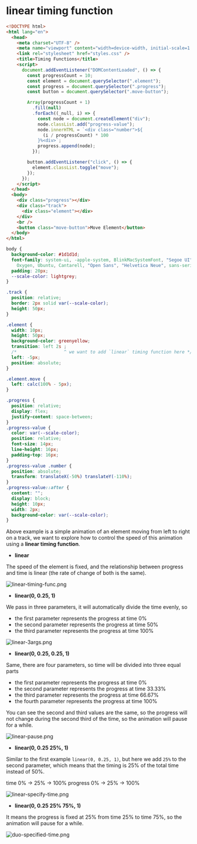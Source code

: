 # linear timing function

```html
<!DOCTYPE html>
<html lang="en">
  <head>
    <meta charset="UTF-8" />
    <meta name="viewport" content="width=device-width, initial-scale=1.0" />
    <link rel="stylesheet" href="styles.css" />
    <title>Timing Functions</title>
    <script>
      document.addEventListener("DOMContentLoaded", () => {
        const progressCount = 10;
        const element = document.querySelector(".element");
        const progress = document.querySelector(".progress");
        const button = document.querySelector(".move-button");

        Array(progressCount + 1)
          .fill(null)
          .forEach((_null, i) => {
            const node = document.createElement("div");
            node.classList.add("progress-value");
            node.innerHTML = `<div class="number">${
              (i / progressCount) * 100
            }%<div>`;
            progress.append(node);
          });

        button.addEventListener("click", () => {
          element.classList.toggle("move");
        });
      });
    </script>
  </head>
  <body>
    <div class="progress"></div>
    <div class="track">
      <div class="element"></div>
    </div>
    <br />
    <button class="move-button">Move Element</button>
  </body>
</html>
```

```css
body {
  background-color: #1d1d1d;
  font-family: system-ui, -apple-system, BlinkMacSystemFont, "Segoe UI", Roboto,
    Oxygen, Ubuntu, Cantarell, "Open Sans", "Helvetica Neue", sans-serif;
  padding: 20px;
  --scale-color: lightgrey;
}

.track {
  position: relative;
  border: 2px solid var(--scale-color);
  height: 50px;
}

.element {
  width: 10px;
  height: 50px;
  background-color: greenyellow;
  transition: left 2s ;
  /*                  ^ we want to add `linear` timing function here */
  left: -5px;
  position: absolute;
}

.element.move {
  left: calc(100% - 5px);
}

.progress {
  position: relative;
  display: flex;
  justify-content: space-between;
}
.progress-value {
  color: var(--scale-color);
  position: relative;
  font-size: 14px;
  line-height: 16px;
  padding-top: 16px;
}
.progress-value .number {
  position: absolute;
  transform: translateX(-50%) translateY(-110%);
}
.progress-value::after {
  content: "";
  display: block;
  height: 10px;
  width: 2px;
  background-color: var(--scale-color);
}
```

Above example is a simple animation of an element moving from left to right on a track, we want to explore how to control the speed of this animation using a **linear timing function**.

- **linear**

The speed of the element is fixed, and the relationship between progress and time is linear (the rate of change of both is the same).

![linear-timing-func.png](../assets/imgs/linear-timing-func.png)

- **linear(0, 0.25, 1)**

We pass in three parameters, it will automatically divide the time evenly, so
  - the first parameter represents the progress at time 0%
  - the second parameter represents the progress at time 50%
  - the third parameter represents the progress at time 100%

![linear-3args.png](../assets/imgs/linear-3args.png)

- **linear(0, 0.25, 0.25, 1)**

Same, there are four parameters, so time will be divided into three equal parts 
  - the first parameter represents the progress at time 0%
  - the second parameter represents the progress at time 33.33%
  - the third parameter represents the progress at time 66.67%
  - the fourth parameter represents the progress at time 100%

You can see the second and third values are the same, so the progress will not change during the second third of the time, so the animation will pause for a while.

![linear-pause.png](../assets/imgs/linear-pause.png)

- **linear(0, 0.25 25%, 1)**

Similar to the first example `linear(0, 0.25, 1)`, but here we add `25%` to the second parameter, which means that the timing is 25% of the total time instead of 50%.

time     0% -> 25% -> 100%
progress 0% -> 25% -> 100%

![linear-specify-time.png](../assets/imgs/linear-specify-time.png)

- **linear(0, 0.25 25% 75%, 1)**

It means the progress is fixed at 25% from time 25% to time 75%, so the animation will pause for a while.

![duo-specified-time.png](../assets/imgs/duo-specified-time.png)


